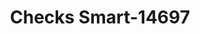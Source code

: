 ---
f_zip-code: 23462
f_state-code: VA
title: Checks Smart-14697
f_phone: 757-493-9713
f_city-only: Virginia Beach
f_address: 5650 Virginia Beach Blvd Virginia Beach
f_location-unique-id: '14697'
slug: checks-smart-14697
updated-on: '2024-05-30T13:46:58.046Z'
created-on: '2024-05-30T13:36:59.803Z'
published-on: '2024-05-30T13:54:32.469Z'
f_city-state: cms/city/virginia-beach-va.md
f_company: cms/company/checks-smart.md
f_state: cms/state/virginia.md
layout: '[payday-loan].html'
tags: payday-loan
---